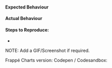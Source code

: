 #### Expected Behaviour

#### Actual Behaviour

#### Steps to Reproduce:

-

NOTE: Add a GIF/Screenshot if required.

Frappé Charts version:
Codepen / Codesandbox:
